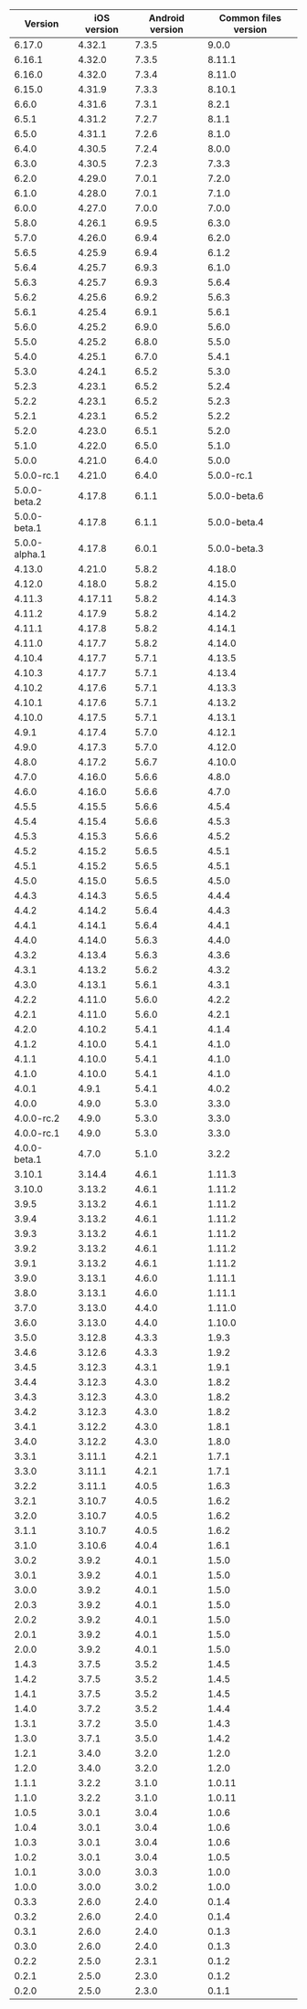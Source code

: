 | Version | iOS version | Android version | Common files version |
|---------|-------------|-----------------|----------------------|
| 6.17.0 | 4.32.1 | 7.3.5 | 9.0.0 |
| 6.16.1 | 4.32.0 | 7.3.5 | 8.11.1 |
| 6.16.0 | 4.32.0 | 7.3.4 | 8.11.0 |
| 6.15.0 | 4.31.9 | 7.3.3 | 8.10.1 |
| 6.6.0 | 4.31.6 | 7.3.1 | 8.2.1 |
| 6.5.1 | 4.31.2 | 7.2.7 | 8.1.1 |
| 6.5.0 | 4.31.1 | 7.2.6 | 8.1.0 |
| 6.4.0 | 4.30.5 | 7.2.4 | 8.0.0 |
| 6.3.0 | 4.30.5 | 7.2.3 | 7.3.3 |
| 6.2.0 | 4.29.0 | 7.0.1 | 7.2.0 |
| 6.1.0 | 4.28.0 | 7.0.1 | 7.1.0 |
| 6.0.0 | 4.27.0 | 7.0.0 | 7.0.0 |
| 5.8.0 | 4.26.1 | 6.9.5 | 6.3.0 |
| 5.7.0 | 4.26.0 | 6.9.4 | 6.2.0 |
| 5.6.5 | 4.25.9 | 6.9.4 | 6.1.2 |
| 5.6.4 | 4.25.7 | 6.9.3 | 6.1.0 |
| 5.6.3 | 4.25.7 | 6.9.3 | 5.6.4 |
| 5.6.2 | 4.25.6 | 6.9.2 | 5.6.3 |
| 5.6.1 | 4.25.4 | 6.9.1 | 5.6.1 |
| 5.6.0 | 4.25.2 | 6.9.0 | 5.6.0 |
| 5.5.0 | 4.25.2 | 6.8.0 | 5.5.0 |
| 5.4.0 | 4.25.1 | 6.7.0 | 5.4.1 |
| 5.3.0 | 4.24.1 | 6.5.2 | 5.3.0 |
| 5.2.3 | 4.23.1 | 6.5.2 | 5.2.4 |
| 5.2.2 | 4.23.1 | 6.5.2 | 5.2.3 |
| 5.2.1 | 4.23.1 | 6.5.2 | 5.2.2 |
| 5.2.0 | 4.23.0 | 6.5.1 | 5.2.0 |
| 5.1.0 | 4.22.0 | 6.5.0 | 5.1.0 |
| 5.0.0 | 4.21.0 | 6.4.0 | 5.0.0 |
| 5.0.0-rc.1 | 4.21.0 | 6.4.0 | 5.0.0-rc.1 |
| 5.0.0-beta.2 | 4.17.8 | 6.1.1 | 5.0.0-beta.6 |
| 5.0.0-beta.1 | 4.17.8 | 6.1.1 | 5.0.0-beta.4 |
| 5.0.0-alpha.1 | 4.17.8 | 6.0.1 | 5.0.0-beta.3 |
| 4.13.0 | 4.21.0 | 5.8.2 | 4.18.0 |
| 4.12.0 | 4.18.0 | 5.8.2 | 4.15.0 |
| 4.11.3 | 4.17.11 | 5.8.2 | 4.14.3 |
| 4.11.2 | 4.17.9 | 5.8.2 | 4.14.2 |
| 4.11.1 | 4.17.8 | 5.8.2 | 4.14.1 |
| 4.11.0 | 4.17.7 | 5.8.2 | 4.14.0 |
| 4.10.4 | 4.17.7 | 5.7.1 | 4.13.5 |
| 4.10.3 | 4.17.7 | 5.7.1 | 4.13.4 |
| 4.10.2 | 4.17.6 | 5.7.1 | 4.13.3 |
| 4.10.1 | 4.17.6 | 5.7.1 | 4.13.2 |
| 4.10.0 | 4.17.5 | 5.7.1 | 4.13.1 |
| 4.9.1 | 4.17.4 | 5.7.0 | 4.12.1 |
| 4.9.0 | 4.17.3 | 5.7.0 | 4.12.0 |
| 4.8.0 | 4.17.2 | 5.6.7 | 4.10.0 |
| 4.7.0 | 4.16.0 | 5.6.6 | 4.8.0 |
| 4.6.0 | 4.16.0 | 5.6.6 | 4.7.0 |
| 4.5.5 | 4.15.5 | 5.6.6 | 4.5.4 |
| 4.5.4 | 4.15.4 | 5.6.6 | 4.5.3 |
| 4.5.3 | 4.15.3 | 5.6.6 | 4.5.2 |
| 4.5.2 | 4.15.2 | 5.6.5 | 4.5.1 |
| 4.5.1 | 4.15.2 | 5.6.5 | 4.5.1 |
| 4.5.0 | 4.15.0 | 5.6.5 | 4.5.0 |
| 4.4.3 | 4.14.3 | 5.6.5 | 4.4.4 |
| 4.4.2 | 4.14.2 | 5.6.4 | 4.4.3 |
| 4.4.1 | 4.14.1 | 5.6.4 | 4.4.1 |
| 4.4.0 | 4.14.0 | 5.6.3 | 4.4.0 |
| 4.3.2 | 4.13.4 | 5.6.3 | 4.3.6 |
| 4.3.1 | 4.13.2 | 5.6.2 | 4.3.2 |
| 4.3.0 | 4.13.1 | 5.6.1 | 4.3.1 |
| 4.2.2 | 4.11.0 | 5.6.0 | 4.2.2 |
| 4.2.1 | 4.11.0 | 5.6.0 | 4.2.1 |
| 4.2.0 | 4.10.2 | 5.4.1 | 4.1.4 |
| 4.1.2 | 4.10.0 | 5.4.1 | 4.1.0 |
| 4.1.1 | 4.10.0 | 5.4.1 | 4.1.0 |
| 4.1.0 | 4.10.0 | 5.4.1 | 4.1.0 |
| 4.0.1       | 4.9.1       | 5.4.1           | 4.0.2                |
| 4.0.0       | 4.9.0       | 5.3.0           | 3.3.0                |
| 4.0.0-rc.2  | 4.9.0       | 5.3.0           | 3.3.0                |
| 4.0.0-rc.1  | 4.9.0       | 5.3.0           | 3.3.0                |
| 4.0.0-beta.1  | 4.7.0      | 5.1.0           | 3.2.2               |
| 3.10.1  | 3.14.4      | 4.6.1           | 1.11.3
| 3.10.0  | 3.13.2      | 4.6.1           | 1.11.2               |
| 3.9.5   | 3.13.2      | 4.6.1           | 1.11.2               |
| 3.9.4   | 3.13.2      | 4.6.1           | 1.11.2               |
| 3.9.3   | 3.13.2      | 4.6.1           | 1.11.2               |
| 3.9.2   | 3.13.2      | 4.6.1           | 1.11.2               |
| 3.9.1   | 3.13.2      | 4.6.1           | 1.11.2               |
| 3.9.0   | 3.13.1      | 4.6.0           | 1.11.1               |
| 3.8.0   | 3.13.1      | 4.6.0           | 1.11.1               |
| 3.7.0   | 3.13.0      | 4.4.0           | 1.11.0               |
| 3.6.0   | 3.13.0      | 4.4.0           | 1.10.0               |
| 3.5.0   | 3.12.8      | 4.3.3           | 1.9.3                |
| 3.4.6   | 3.12.6      | 4.3.3           | 1.9.2                |
| 3.4.5   | 3.12.3      | 4.3.1           | 1.9.1                |
| 3.4.4   | 3.12.3      | 4.3.0           | 1.8.2                |
| 3.4.3   | 3.12.3      | 4.3.0           | 1.8.2                |
| 3.4.2   | 3.12.3      | 4.3.0           | 1.8.2                |
| 3.4.1   | 3.12.2      | 4.3.0           | 1.8.1                |
| 3.4.0   | 3.12.2      | 4.3.0           | 1.8.0                |
| 3.3.1   | 3.11.1      | 4.2.1           | 1.7.1                |
| 3.3.0   | 3.11.1      | 4.2.1           | 1.7.1                |
| 3.2.2   | 3.11.1      | 4.0.5           | 1.6.3                |
| 3.2.1   | 3.10.7      | 4.0.5           | 1.6.2                |
| 3.2.0   | 3.10.7      | 4.0.5           | 1.6.2                |
| 3.1.1   | 3.10.7      | 4.0.5           | 1.6.2                |
| 3.1.0   | 3.10.6      | 4.0.4           | 1.6.1                |
| 3.0.2   | 3.9.2       | 4.0.1           | 1.5.0                |
| 3.0.1   | 3.9.2       | 4.0.1           | 1.5.0                |
| 3.0.0   | 3.9.2       | 4.0.1           | 1.5.0                |
| 2.0.3   | 3.9.2       | 4.0.1           | 1.5.0                |
| 2.0.2   | 3.9.2       | 4.0.1           | 1.5.0                |
| 2.0.1   | 3.9.2       | 4.0.1           | 1.5.0                |
| 2.0.0   | 3.9.2       | 4.0.1           | 1.5.0                |
| 1.4.3   | 3.7.5       | 3.5.2           | 1.4.5                |
| 1.4.2   | 3.7.5       | 3.5.2           | 1.4.5                |
| 1.4.1   | 3.7.5       | 3.5.2           | 1.4.5                |
| 1.4.0   | 3.7.2       | 3.5.2           | 1.4.4                |
| 1.3.1   | 3.7.2       | 3.5.0           | 1.4.3                |
| 1.3.0   | 3.7.1       | 3.5.0           | 1.4.2                |
| 1.2.1   | 3.4.0       | 3.2.0           | 1.2.0                |
| 1.2.0   | 3.4.0       | 3.2.0           | 1.2.0                |
| 1.1.1   | 3.2.2       | 3.1.0           | 1.0.11               |
| 1.1.0   | 3.2.2       | 3.1.0           | 1.0.11               |
| 1.0.5   | 3.0.1       | 3.0.4           | 1.0.6                |
| 1.0.4   | 3.0.1       | 3.0.4           | 1.0.6                |
| 1.0.3   | 3.0.1       | 3.0.4           | 1.0.6                |
| 1.0.2   | 3.0.1       | 3.0.4           | 1.0.5                |
| 1.0.1   | 3.0.0       | 3.0.3           | 1.0.0                |
| 1.0.0   | 3.0.0       | 3.0.2           | 1.0.0                |
| 0.3.3   | 2.6.0       | 2.4.0           | 0.1.4                |
| 0.3.2   | 2.6.0       | 2.4.0           | 0.1.4                |
| 0.3.1   | 2.6.0       | 2.4.0           | 0.1.3                |
| 0.3.0   | 2.6.0       | 2.4.0           | 0.1.3                |
| 0.2.2   | 2.5.0       | 2.3.1           | 0.1.2                |
| 0.2.1   | 2.5.0       | 2.3.0           | 0.1.2                |
| 0.2.0   | 2.5.0       | 2.3.0           | 0.1.1                |
